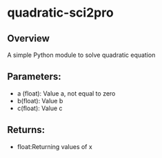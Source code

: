 # quadratic-sci2pro
## Overview
A simple Python module to solve quadratic equation

## Parameters:
- a (float): Value a, not equal to zero
- b(float): Value b
- c(float): Value c 
  
## Returns:
- float:Returning values of x

